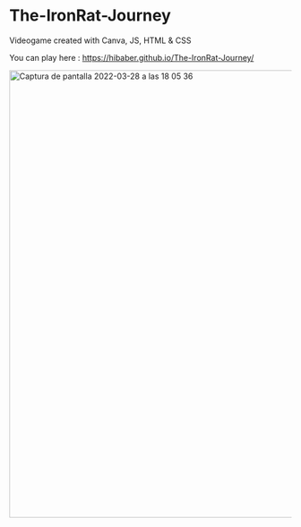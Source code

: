 # The-IronRat-Journey

Videogame created with Canva, JS, HTML & CSS

You can play here : https://hibaber.github.io/The-IronRat-Journey/

<img width="800" alt="Captura de pantalla 2022-03-28 a las 18 05 36" src="https://user-images.githubusercontent.com/86075066/160463002-9048ac7a-bb12-4d04-8370-0fcd1bbe8031.png">
